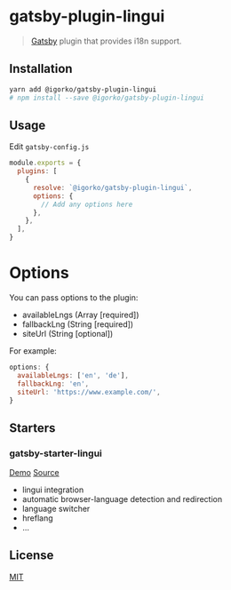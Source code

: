 # gatsby-plugin-lingui
> [Gatsby](https://github.com/gatsbyjs/gatsby) plugin that provides i18n support.

## Installation
```sh
yarn add @igorko/gatsby-plugin-lingui
# npm install --save @igorko/gatsby-plugin-lingui
```

## Usage
Edit `gatsby-config.js`

```javascript
module.exports = {
  plugins: [
    {
      resolve: `@igorko/gatsby-plugin-lingui`,
      options: {
        // Add any options here
      },
    },
  ],
}
```

# Options
You can pass options to the plugin:
- availableLngs (Array [required])
- fallbackLng (String [required])
- siteUrl (String [optional])

For example:

```js
options: {
  availableLngs: ['en', 'de'],
  fallbackLng: 'en',
  siteUrl: 'https://www.example.com/',
}
```

## Starters
### gatsby-starter-lingui
[Demo](https://hupe1980.github.io/gatsby-i18n/gatsby-starter-lingui) [Source](/starters/gatsby-starter-lingui)
- lingui integration
- automatic browser-language detection and redirection
- language switcher
- hreflang
- ...

## License
[MIT](LICENSE)
